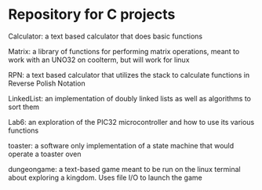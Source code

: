 # Repository for C projects

Calculator: a text based calculator that does basic functions

Matrix: a library of functions for performing matrix operations, meant to work with an UNO32 on coolterm, but will work for linux

RPN: a text based calculator that utilizes the stack to calculate functions in Reverse Polish Notation

LinkedList: an implementation of doubly linked lists as well as algorithms to sort them

Lab6: an exploration of the PIC32 microcontroller and how to use its various functions

toaster: a software only implementation of a state machine that would operate a toaster oven

dungeongame: a text-based game meant to be run on the linux terminal about exploring a kingdom. Uses file I/O to launch the game
